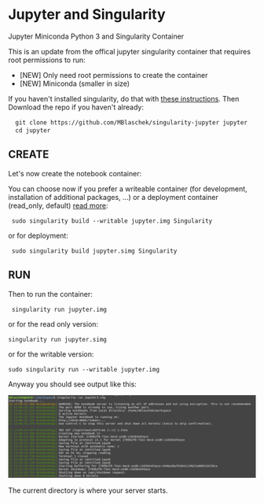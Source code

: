 # Jupyter and Singularity
Jupyter Miniconda Python 3 and Singularity Container

This is an update from [](https://github.com/singularityhub/jupyter) the offical jupyter singularity container that requires root permissions to run:
* [NEW] Only need root permissions to create the container
* [NEW] Miniconda (smaller in size)

If you haven't installed singularity, do that with [these instructions](http://singularity.lbl.gov/install-linux). Then Download the repo if you haven't already:

      git clone https://github.com/MBlaschek/singularity-jupyter jupyter
      cd jupyter

## CREATE
Let's now create the notebook container:

You can choose now if you prefer a writeable container (for development, installation of additional packages, ...) or a deployment container (read_only, default) [read more](http://singularity.lbl.gov/docs-build-container):

     sudo singularity build --writable jupyter.img Singularity
     
or for deployment:

     sudo singularity build jupyter.simg Singularity

## RUN
Then to run the container:

     singularity run jupyter.img
     
or for the read only version:

    singularity run jupyter.simg
    
or for the writable version:

    sudo singularity run --writable jupyter.img
    
Anyway you should see output like this:

![jupyter.png](jupyter.png)

The current directory is where your server starts.
